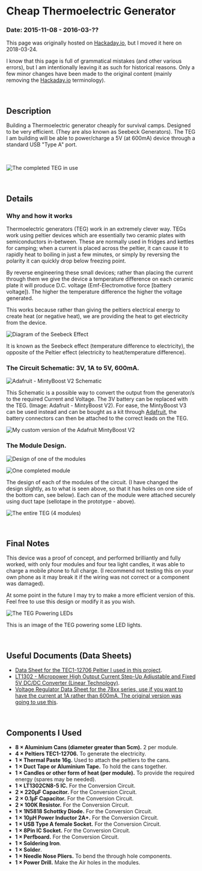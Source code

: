 <title>Cheap Thermoelectric Generator</title>

# Cheap Thermoelectric Generator

### Date: 2015-11-08 - 2016-03-??

This page was originally hosted on [Hackaday.io](https://hackaday.io), but I
moved it here on 2018-03-24.

I know that this page is full of grammatical mistakes (and other various
errors), but I am intentionally leaving it as such for historical reasons.  Only
a few minor changes have been made to the original content (mainly removing the
[Hackaday.io](https://hackaday.io) terminology).

<br>

## Description

Building a Thermoelectric generator cheaply for survival camps.  Designed to be
very efficient. (They are also known as Seebeck Generators).  The TEG I am
building will be able to power/charge a 5V (at 600mA) device through a standard
USB "Type A" port.

<br>

![The completed TEG in use](assets/images/teg.jpg)

<br>

## Details

### Why and how it works

Thermoelectric generators (TEG) work in an extremely clever way. TEGs work using
peltier devices which are essentially two ceramic plates with semiconductors
in-between. These are normally used in fridges and kettles for camping; when a
current is placed across the peltier, it can cause it to rapidly heat to boiling
in just a few minutes, or simply by reversing the polarity it can quickly drop
below freezing point.

By reverse engineering these small devices; rather than placing the current
through them we give the device a temperature difference on each ceramic plate
it will produce D.C. voltage (Emf-Electromotive force [battery voltage]). The
higher the temperature difference the higher the voltage generated.

This works because rather than giving the peltiers electrical energy to
create heat (or negative heat), we are providing the heat to get electricity
from the device.

![Diagram of the Seebeck Effect](assets/images/seebeck-effect.jpg)

It is known as the Seebeck effect (temperature difference to electricity), the
opposite of the Peltier effect (electricity to heat/temperature difference).

### The Circuit Schematic: 3V, 1A to 5V, 600mA.

![Adafruit - MintyBoost V2 Schematic](assets/images/adafruit-mintyboost-v2.png)

This Schematic is a possible way to convert the output from the generator/s to
the required Current and Voltage. The 3V battery can be replaced with the TEG.
(Image: Adafruit - MintyBoost V2). For ease, the MintyBoost V3 can be used
instead and can be bought as a kit through [Adafruit](https://adafruit.com), the
battery connectors can then be attached to the correct leads on the TEG.

![My custom version of the Adafruit MintyBoost V2](assets/images/custom-mintyboost-v2.jpg)

### The Module Design.

![Design of one of the modules](assets/images/module-design.jpg)

![One completed module](assets/images/completed-module.jpg)

The design of each of the modules of the circuit. (I have changed the design
slightly, as to what is seen above, so that it has holes on one side of the
bottom can, see below). Each can of the module were attached securely using duct
tape (sellotape in the prototype - above).

![The entire TEG (4 modules)](assets/images/completed-teg.jpg)

<br>

## Final Notes

This device was a proof of concept, and performed brilliantly and fully worked,
with only four modules and four tea light candles, it was able to charge a
mobile phone to full charge. (I recommend not testing this on your own phone as
it may break it if the wiring was not correct or a component was damaged).

At some point in the future I may try to make a more efficient version of this.
Feel free to use this design or modify it as you wish.

![The TEG Powering LEDs](assets/images/teg-powering-lights.jpeg)

This is an image of the TEG powering some LED lights.

<br>

## Useful Documents (Data Sheets)

- [Data Sheet for the TEC1-12706 Peltier I used in this
  project](assets/docs/TEC1-12706_40,40,3.8.pdf).
- [LT1302 - Micropower High Output Current Step-Up Adjustable and Fixed 5V DC/DC
  Converter (Linear Technology)](assets/docs/lt1302.pdf).
- [Voltage Regulator Data Sheet for the 78xx series, use if you want to have the
  current at 1A rather than 600mA. The original version was going to use
  this](assets/docs/78xx.pdf).

<br>

## Components I Used

- **8 × Aluminium Cans (diameter greater than 5cm).** 2 per module.
- **4 × Peltiers TEC1-12706.** To generate the electricity.
- **1 × Thermal Paste 16g.** Used to attach the peltiers to the cans.
- **1 × Duct Tape or Aluminium Tape.** To hold the cans together.
- **1 × Candles or other form of heat (per module).** To provide the required energy (spares may be needed).
- **1 × LT1302CN8-5 IC.** For the Conversion Circuit.
- **2 × 220µF Capacitor.** For the Conversion Circuit.
- **2 × 0.1µF Capacitor.** For the Conversion Circuit.
- **2 × 100K Resistor.** For the Conversion Circuit.
- **1 × 1N5818 Schottky Diode.** For the Conversion Circuit.
- **1 × 10µH Power Inductor 2A+.** For the Conversion Circuit.
- **1 × USB Type A female Socket.** For the Conversion Circuit.
- **1 × 8Pin IC Socket.** For the Conversion Circuit.
- **1 × Perfboard.** For the Conversion Circuit.
- **1 × Soldering Iron**.
- **1 × Solder**.
- **1 × Needle Nose Pliers.** To bend the through hole components.
- **1 × Power Drill.** Make the Air holes in the modules.
